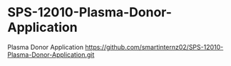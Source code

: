 # SPS-12010-Plasma-Donor-Application
Plasma Donor Application
https://github.com/smartinternz02/SPS-12010-Plasma-Donor-Application.git
